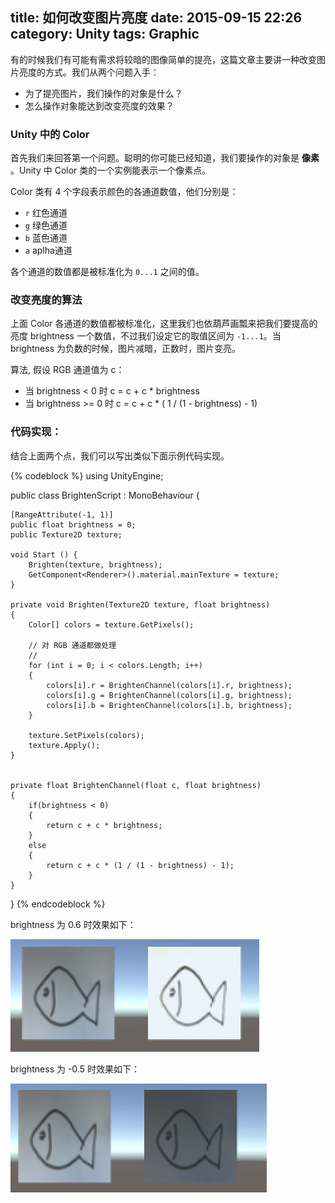 title: 如何改变图片亮度
date: 2015-09-15 22:26
category: Unity
tags: Graphic
---

有的时候我们有可能有需求将较暗的图像简单的提亮，这篇文章主要讲一种改变图片亮度的方式。我们从两个问题入手：

- 为了提亮图片，我们操作的对象是什么？
- 怎么操作对象能达到改变亮度的效果？

### Unity 中的 Color
首先我们来回答第一个问题。聪明的你可能已经知道，我们要操作的对象是 **像素** 。Unity 中 Color 
类的一个实例能表示一个像素点。

Color 类有 4 个字段表示颜色的各通道数值，他们分别是：

- `r` 红色通道
- `g` 绿色通道
- `b` 蓝色通道
- `a` aplha通道

各个通道的数值都是被标准化为 `0...1` 之间的值。

### 改变亮度的算法

上面 Color 各通道的数值都被标准化，这里我们也依葫芦画瓢来把我们要提高的亮度 brightness 一个数值，不过我们设定它的取值区间为
`-1...1`。当 brightness 为负数的时候，图片减暗，正数时，图片变亮。

算法, 假设 RGB 通道值为 c：

- 当 brightness < 0 时 c = c + c * brightness
- 当 brightness >= 0 时 c = c + c * ( 1 / (1 - brightness) - 1)

### 代码实现：

结合上面两个点，我们可以写出类似下面示例代码实现。

{% codeblock %}
using UnityEngine;

public class BrightenScript : MonoBehaviour {
    
    [RangeAttribute(-1, 1)]
    public float brightness = 0;
    public Texture2D texture;
    
    void Start () {
        Brighten(texture, brightness);
        GetComponent<Renderer>().material.mainTexture = texture;
    }
    
    private void Brighten(Texture2D texture, float brightness)
    {
        Color[] colors = texture.GetPixels();
        
        // 对 RGB 通道都做处理
        //
        for (int i = 0; i < colors.Length; i++)
        {
            colors[i].r = BrightenChannel(colors[i].r, brightness);
            colors[i].g = BrightenChannel(colors[i].g, brightness);
            colors[i].b = BrightenChannel(colors[i].b, brightness);
        }
        
        texture.SetPixels(colors);
        texture.Apply();
    }
    
    
    private float BrightenChannel(float c, float brightness)
    {
        if(brightness < 0)
        {
            return c + c * brightness;
        }
        else
        {
            return c + c * (1 / (1 - brightness) - 1);
        }
    }
}
{% endcodeblock %}

brightness 为 0.6 时效果如下：

![0.6](/images/BrigthenImage/b1.png)

brightness 为 -0.5 时效果如下：

![-0.5](/images/BrigthenImage/b2.png)